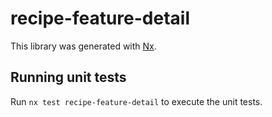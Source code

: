 # recipe-feature-detail

This library was generated with [Nx](https://nx.dev).

## Running unit tests

Run `nx test recipe-feature-detail` to execute the unit tests.
